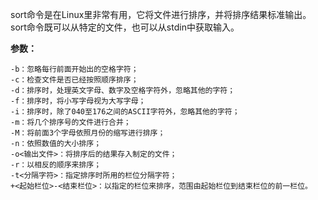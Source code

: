sort命令是在Linux里非常有用，它将文件进行排序，并将排序结果标准输出。sort命令既可以从特定的文件，也可以从stdin中获取输入。

**参数：**

```
-b：忽略每行前面开始出的空格字符； 
-c：检查文件是否已经按照顺序排序； 
-d：排序时，处理英文字母、数字及空格字符外，忽略其他的字符； 
-f：排序时，将小写字母视为大写字母； 
-i：排序时，除了040至176之间的ASCII字符外，忽略其他的字符； 
-m：将几个排序号的文件进行合并； 
-M：将前面3个字母依照月份的缩写进行排序； 
-n：依照数值的大小排序； 
-o<输出文件>：将排序后的结果存入制定的文件； 
-r：以相反的顺序来排序； 
-t<分隔字符>：指定排序时所用的栏位分隔字符； 
+<起始栏位>-<结束栏位>：以指定的栏位来排序，范围由起始栏位到结束栏位的前一栏位。

```



